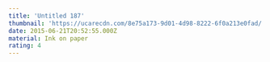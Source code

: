 ```yaml
---
title: 'Untitled 187'
thumbnail: 'https://ucarecdn.com/8e75a173-9d01-4d98-8222-6f0a213e0fad/'
date: 2015-06-21T20:52:55.000Z
material: Ink on paper
rating: 4
---
```

